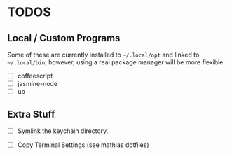 # TODOS

## Local / Custom Programs

Some of these are currently installed to `~/.local/opt` and linked to `~/.local/bin`; however, using a real package manager will be more flexible.

- [ ] coffeescript
- [ ] jasmine-node
- [ ] up

## Extra Stuff

- [ ] Symlink the keychain directory.
- [ ] Copy Terminal Settings (see mathias dotfiles)

